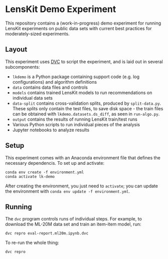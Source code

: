 # LensKit Demo Experiment

This repository contains a (work-in-progress) demo experiment for running LensKit experiments on public data sets with current best practices for moderately-sized experiments.

## Layout

This experiment uses [DVC](https://dvc.org) to script the experiment, and is laid out in several subcomponents:

- `lkdemo` is a Python package containing support code (e.g. log configurations) and algorithm definitions
- `data` contains data files and controls
- `models` contains trained LensKit models to run recommendations on individual data sets
- `data-split` contains cross-validation splits, produced by `split-data.py`.  These splits only contain the
  test files, to save disk space - the train files can be obtained with `lkdemo.datasets.ds_diff`, as seen
  in `run-algo.py`.
- `output` contains the results of running LensKit train/test runs
- Various Python scripts to run individual pieces of the analysis
- Jupyter notebooks to analyze results

## Setup

This experiment comes with an Anaconda environment file that defines the necessary dependencis.  To set up and activate:

    conda env create -f environment.yml
    conda activate lk-demo

After creating the environment, you just need to `activate`; you can update the environment with `conda env update -f environment.yml`.

## Running

The `dvc` program controls runs of individual steps.  For example, to download the ML-20M data set and train an item-item model, run:

    dvc repro eval-report.ml20m.ipynb.dvc

To re-run the whole thing:

    dvc repro
